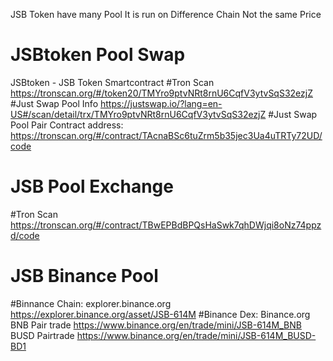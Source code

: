 JSB Token have many Pool
It is run on Difference Chain
Not the same Price

# JSBtoken Pool Swap
JSBtoken - JSB Token Smartcontract
#Tron Scan
https://tronscan.org/#/token20/TMYro9ptvNRt8rnU6CqfV3ytvSqS32ezjZ
#Just Swap Pool Info
https://justswap.io/?lang=en-US#/scan/detail/trx/TMYro9ptvNRt8rnU6CqfV3ytvSqS32ezjZ
#Just Swap Pool Pair Contract address:
https://tronscan.org/#/contract/TAcnaBSc6tuZrm5b35jec3Ua4uTRTy72UD/code


# JSB Pool Exchange
#Tron Scan
https://tronscan.org/#/contract/TBwEPBdBPQsHaSwk7qhDWjqi8oNz74ppzd/code

# JSB Binance Pool
#Binnance Chain: explorer.binance.org
https://explorer.binance.org/asset/JSB-614M
#Binance Dex: Binance.org
BNB Pair trade
https://www.binance.org/en/trade/mini/JSB-614M_BNB
BUSD Pairtrade
https://www.binance.org/en/trade/mini/JSB-614M_BUSD-BD1

